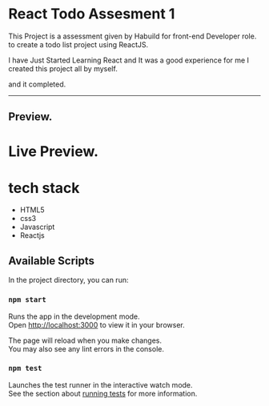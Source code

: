 # React Todo Assesment 1

This Project is a assessment given by Habuild for front-end Developer role. to create a todo list project using ReactJS.

I have Just Started Learning React and It was a good experience for me I created this project all by myself.

and it completed.

<hr>

## Preview.

# Live Preview.

# tech stack

- HTML5
- css3
- Javascript
- Reactjs

## Available Scripts

In the project directory, you can run:

### `npm start`

Runs the app in the development mode.\
Open [http://localhost:3000](http://localhost:3000) to view it in your browser.

The page will reload when you make changes.\
You may also see any lint errors in the console.

### `npm test`

Launches the test runner in the interactive watch mode.\
See the section about [running tests](https://facebook.github.io/create-react-app/docs/running-tests) for more information.
